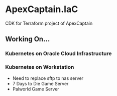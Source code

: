 # ApexCaptain.IaC

CDK for Terraform project of ApexCaptain

## Working On...

### Kubernetes on Oracle Cloud Infrastructure

### Kubernetes on Workstation

- Need to replace sftp to nas server
- 7 Days to Die Game Server
- Palworld Game Server
